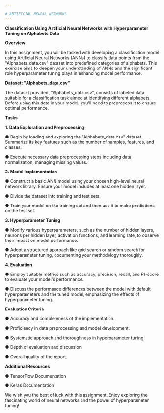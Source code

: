 ```yaml
---

# ARTIFICIAL NEURAL NETWORKS
---
```


 **Classification Using Artificial Neural Networks with Hyperparameter Tuning on Alphabets Data**

**Overview**

In this assignment, you will be tasked with developing a classification model using Artificial Neural Networks (ANNs) to classify data points from the "Alphabets_data.csv" dataset into predefined categories of alphabets. This exercise aims to deepen your understanding of ANNs and the significant role hyperparameter tuning plays in enhancing model performance.

**Dataset: "Alphabets_data.csv"**

The dataset provided, "Alphabets_data.csv", consists of labeled data suitable for a classification task aimed at identifying different alphabets. Before using this data in your model, you'll need to preprocess it to ensure optimal performance.

**Tasks**

**1. Data Exploration and Preprocessing**

●	Begin by loading and exploring the "Alphabets_data.csv" dataset. Summarize its key features such as the number of samples, features, and classes.

●	Execute necessary data preprocessing steps including data normalization, managing missing values.

**2. Model Implementation**

●	Construct a basic ANN model using your chosen high-level neural network library. Ensure your model includes at least one hidden layer.

●	Divide the dataset into training and test sets.

●	Train your model on the training set and then use it to make predictions on the test set.

**3. Hyperparameter Tuning**

●	Modify various hyperparameters, such as the number of hidden layers, neurons per hidden layer, activation functions, and learning rate, to observe their impact on model performance.

●	Adopt a structured approach like grid search or random search for hyperparameter tuning, documenting your methodology thoroughly.

**4. Evaluation**

●	Employ suitable metrics such as accuracy, precision, recall, and F1-score to evaluate your model's performance.

●	Discuss the performance differences between the model with default hyperparameters and the tuned model, emphasizing the effects of hyperparameter tuning.

**Evaluation Criteria**

●	Accuracy and completeness of the implementation.

●	Proficiency in data preprocessing and model development.

●	Systematic approach and thoroughness in hyperparameter tuning.

●	Depth of evaluation and discussion.

●	Overall quality of the report.

**Additional Resources**

●	TensorFlow Documentation

●	Keras Documentation

We wish you the best of luck with this assignment. Enjoy exploring the fascinating world of neural networks and the power of hyperparameter tuning!

